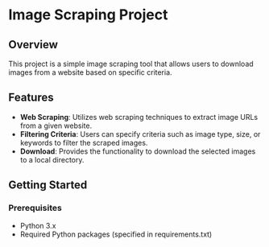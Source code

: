 # Image Scraping Project

## Overview

This project is a simple image scraping tool that allows users to download images from a website based on specific criteria.

## Features

- **Web Scraping**: Utilizes web scraping techniques to extract image URLs from a given website.
- **Filtering Criteria**: Users can specify criteria such as image type, size, or keywords to filter the scraped images.
- **Download**: Provides the functionality to download the selected images to a local directory.

## Getting Started

### Prerequisites

- Python 3.x
- Required Python packages (specified in requirements.txt)


